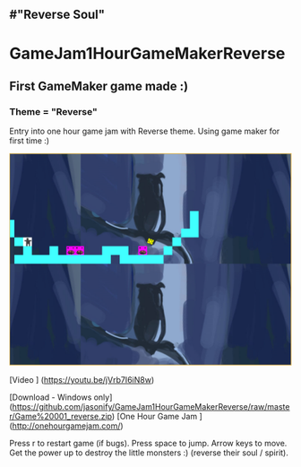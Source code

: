#"Reverse Soul"
-----
# GameJam1HourGameMakerReverse


## First GameMaker game made :)


### Theme = "Reverse"

Entry into one hour game jam with Reverse theme. Using game maker for first time :)



![screenshot](game%20001%20-%20reverse.PNG)

[Video ] (https://youtu.be/jVrb7I6iN8w)


[Download - Windows only] (https://github.com/jasonify/GameJam1HourGameMakerReverse/raw/master/Game%20001_reverse.zip)
[One Hour Game Jam ] (http://onehourgamejam.com/)



Press r to restart game (if bugs). Press space to jump. Arrow keys to move. Get the power up to destroy the little monsters :) (reverse their soul / spirit).
